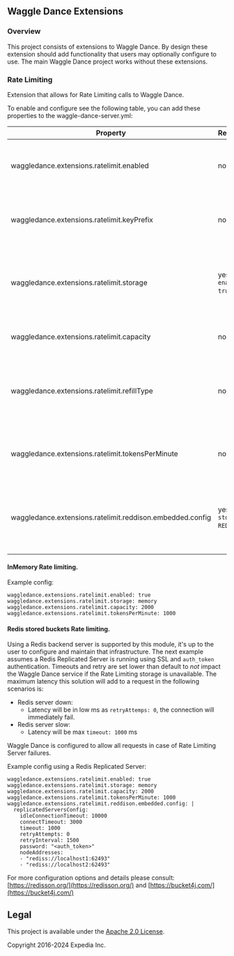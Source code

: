 ## Waggle Dance Extensions

### Overview
This project consists of extensions to Waggle Dance. By design these extension should add functionality that users may optionally configure to use. 
The main Waggle Dance project works without these extensions.

### Rate Limiting

Extension that allows for Rate Limiting calls to Waggle Dance.

To enable and configure see the following table, you can add these properties to the waggle-dance-server.yml:

  | Property | Required | Description |
  | --- | --- | --- |
  | waggledance.extensions.ratelimit.enabled | no | Whether the rate limiting extension is enabled. Default is `false` |
  | waggledance.extensions.ratelimit.keyPrefix | no | Optional prefix for the bucket keys. Default is (empty string) `` |
  | waggledance.extensions.ratelimit.storage | yes (if `enabled: true`) | The storage backend for the rate limiter, possible values `MEMORY` or `REDIS` |
  | waggledance.extensions.ratelimit.capacity | no | The capacity of the bucket. Default `2000` |
  | waggledance.extensions.ratelimit.refillType | no | The refill type, possible values `GREEDY` or `INTERVALLY`. Default is `GREEDY` |
  | waggledance.extensions.ratelimit.tokensPerMinute | no | The number of tokens to add to the bucket per minute. Default `1000` |
  | waggledance.extensions.ratelimit.reddison.embedded.config | yes (if `storage: REDIS`) | The configuration for Redisson client, can be added in a similar way as described [here](https://github.com/redisson/redisson/tree/master/redisson-spring-boot-starter#2-add-settings-into-applicationsettings-file) |

#### InMemory Rate limiting.

Example config:

```
waggledance.extensions.ratelimit.enabled: true
waggledance.extensions.ratelimit.storage: memory
waggledance.extensions.ratelimit.capacity: 2000
waggledance.extensions.ratelimit.tokensPerMinute: 1000
```

#### Redis stored buckets Rate limiting.

Using a Redis backend server is supported by this module, it's up to the user to configure and maintain that infrastructure. 
The next example assumes a Redis Replicated Server is running using SSL and `auth_token` authentication.
Timeouts and retry are set lower than default to *not* impact the Waggle Dance service if the Rate Limiting storage is unavailable. 
The maximum latency this solution will add to a request in the following scenarios is: 
* Redis server down:
    * Latency will be in low ms as `retryAttemps: 0`, the connection will immediately fail.
* Redis server slow:
    * Latency will be max `timeout: 1000` ms
 
Waggle Dance is configured to allow all requests in case of Rate Limiting Server failures.

Example config using a Redis Replicated Server:

```
waggledance.extensions.ratelimit.enabled: true
waggledance.extensions.ratelimit.storage: memory
waggledance.extensions.ratelimit.capacity: 2000
waggledance.extensions.ratelimit.tokensPerMinute: 1000
waggledance.extensions.ratelimit.reddison.embedded.config: |
  replicatedServersConfig:
    idleConnectionTimeout: 10000
    connectTimeout: 3000
    timeout: 1000
    retryAttempts: 0
    retryInterval: 1500
    password: "<auth_token>"
    nodeAddresses:
    - "rediss://localhost1:62493"
    - "rediss://localhost2:62493"
```

For more configuration options and details please consult: [https://redisson.org/](https://redisson.org/) and [https://bucket4j.com/](https://bucket4j.com/)


## Legal
This project is available under the [Apache 2.0 License](http://www.apache.org/licenses/LICENSE-2.0.html).

Copyright 2016-2024 Expedia Inc.
